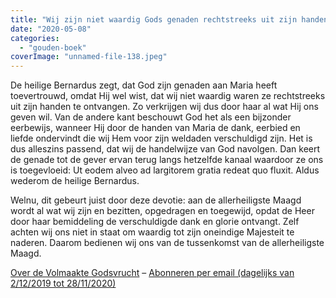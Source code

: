 ```yaml
---
title: "Wij zijn niet waardig Gods genaden rechtstreeks uit zijn handen te ontvangen"
date: "2020-05-08"
categories: 
  - "gouden-boek"
coverImage: "unnamed-file-138.jpeg"
---
```


De heilige Bernardus zegt, dat God zijn genaden aan Maria heeft toevertrouwd, omdat Hij wel wist, dat wij niet waardig waren ze rechtstreeks uit zijn handen te ontvangen. Zo verkrijgen wij dus door haar al wat Hij ons geven wil. Van de andere kant beschouwt God het als een bijzonder eerbewijs, wanneer Hij door de handen van Maria de dank, eerbied en liefde ondervindt die wij Hem voor zijn weldaden verschuldigd zijn. Het is dus alleszins passend, dat wij de handelwijze van God navolgen. Dan keert de genade tot de gever ervan terug langs hetzelfde kanaal waardoor ze ons is toegevloeid: Ut eodem alveo ad largitorem gratia redeat quo fluxit. Aldus wederom de heilige Bernardus.

Welnu, dit gebeurt juist door deze devotie: aan de allerheiligste Maagd wordt al wat wij zijn en bezitten, opgedragen en toegewijd, opdat de Heer door haar bemiddeling de verschuldigde dank en glorie ontvangt. Zelf achten wij ons niet in staat om waardig tot zijn oneindige Majesteit te naderen. Daarom bedienen wij ons van de tussenkomst van de allerheiligste Maagd.

[Over de Volmaakte Godsvrucht](/blog/een-jaar-lang-volmaakte-godsvrucht/) – [Abonneren per email (dagelijks van 2/12/2019 tot 28/11/2020)](http://eepurl.com/9RKvX)
